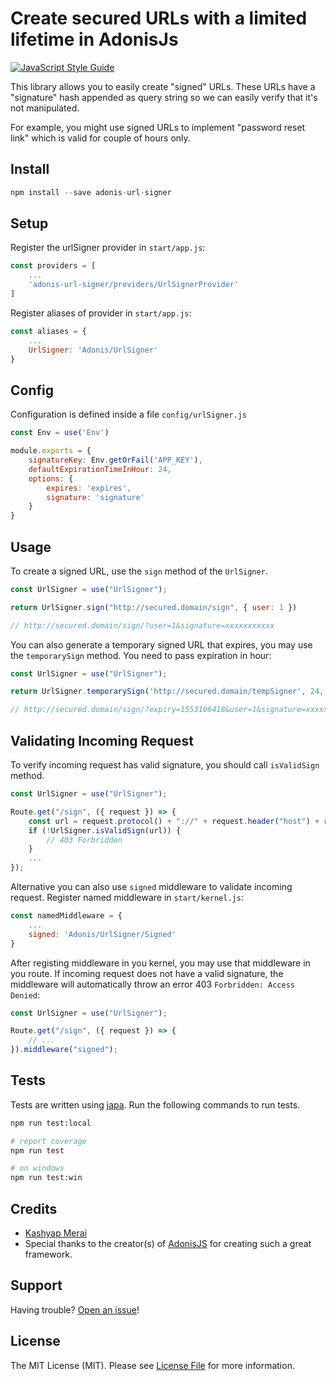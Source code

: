 # Create secured URLs with a limited lifetime in AdonisJs
[![JavaScript Style Guide](https://img.shields.io/badge/code_style-standard-brightgreen.svg)](https://standardjs.com)
<br/>

This library allows you to easily create "signed" URLs. These URLs have a "signature" hash appended as query string so we can easily verify that it's not manipulated.

For example, you might use signed URLs to implement "password reset link" which is valid for couple of hours only.

## Install
```js
npm install --save adonis-url-signer
```

## Setup
Register the urlSigner provider in `start/app.js`:
```js
const providers = [
    ...
    'adonis-url-signer/providers/UrlSignerProvider'
]
```
Register aliases of provider in `start/app.js`:
```js
const aliases = {
    ...
    UrlSigner: 'Adonis/UrlSigner'
}
```

## Config
Configuration is defined inside a file `config/urlSigner.js`
```js
const Env = use('Env')

module.exports = {
    signatureKey: Env.getOrFail('APP_KEY'),
    defaultExpirationTimeInHour: 24,
    options: {
        expires: 'expires',
        signature: 'signature'
    }
}
```

## Usage
 To create a signed URL, use the `sign` method of the `UrlSigner`.
 ```js
 const UrlSigner = use("UrlSigner");

 return UrlSigner.sign("http://secured.domain/sign", { user: 1 })

// http://secured.domain/sign/?user=1&signature=xxxxxxxxxxx
 ```
You can also generate a temporary signed URL that expires, you may use the  `temporarySign` method. You need to pass expiration in hour:
```js
const UrlSigner = use("UrlSigner");

return UrlSigner.temporarySign('http://secured.domain/tempSigner', 24, { user : 1 });

// http://secured.domain/sign/?expiry=1553106418&user=1&signature=xxxxxxxxxxx
```

## Validating Incoming Request
To verify incoming request has valid signature, you should call `isValidSign` method.
```js
const UrlSigner = use("UrlSigner");

Route.get("/sign", ({ request }) => {
    const url = request.protocol() + "://" + request.header("host") + request.originalUrl();
    if (!UrlSigner.isValidSign(url)) {
        // 403 Forbridden
    }
    ...
});
```
Alternative you can also use `signed` middleware to validate incoming request.
Register named middleware in `start/kernel.js`:
```js
const namedMiddleware = {
    ...
    signed: 'Adonis/UrlSigner/Signed'
}
```
After registing middleware in you kernel, you may use that middleware in you route. If incoming request does not have a valid signature, the middleware will automatically throw an error 403 `Forbridden: Access Denied`:
```js
const UrlSigner = use("UrlSigner");

Route.get("/sign", ({ request }) => {
    // ...
}).middleware("signed");
```


## Tests
Tests are written using [japa](http://github.com/thetutlage/japa). Run the following commands to run tests.
```bash
npm run test:local

# report coverage
npm run test

# on windows
npm run test:win
```


## Credits

- [Kashyap Merai](https://github.com/kamerk22)
- Special thanks to the creator(s) of [AdonisJS](http://adonisjs.com/) for creating such a great framework.

## Support

Having trouble? [Open an issue](https://github.com/kamerk22/adonis-url-signer/issues/new)!

## License

The MIT License (MIT). Please see [License File](LICENSE.md) for more information.
